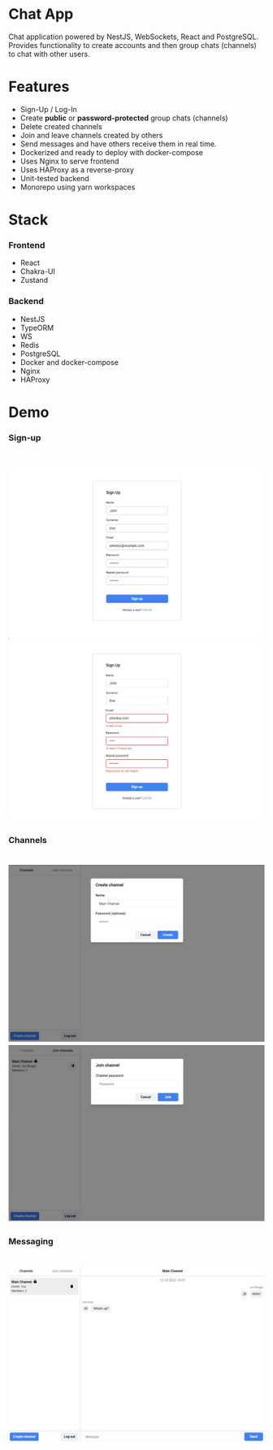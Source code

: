 # Chat App

Chat application powered by NestJS, WebSockets, React and PostgreSQL.  
Provides functionality to create accounts and then group chats (channels) to chat with other users.

# Features

- Sign-Up / Log-In
- Create **public** or **password-protected** group chats (channels)
- Delete created channels
- Join and leave channels created by others
- Send messages and have others receive them in real time.
- Dockerized and ready to deploy with docker-compose
- Uses Nginx to serve frontend
- Uses HAProxy as a reverse-proxy
- Unit-tested backend
- Monorepo using yarn workspaces

# Stack

### Frontend

- React
- Chakra-UI
- Zustand

### Backend

- NestJS
- TypeORM
- WS
- Redis
- PostgreSQL
- Docker and docker-compose
- Nginx
- HAProxy

# Demo

### Sign-up

![Sign up](./docs/sign-up.jpg)
![Sign up with errors](./docs/sign-up-error.jpg)
===

### Channels

![Create channel](./docs/create-channel.jpg)
![Join channel](./docs/join-channel.jpg)
===

### Messaging

# ![Messaging](./docs/messages.jpg)
